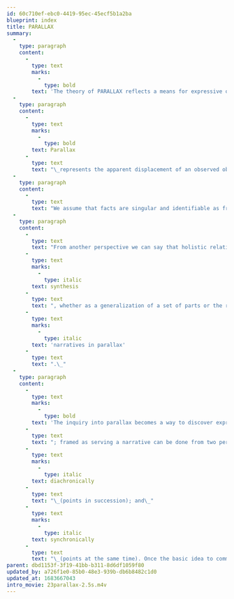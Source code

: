 ```yaml
---
id: 60c710ef-ebc0-4419-95ec-45ecf5b1a2ba
blueprint: index
title: PARALLAX
summary:
  -
    type: paragraph
    content:
      -
        type: text
        marks:
          -
            type: bold
        text: 'The theory of PARALLAX reflects a means for expressive options to communicate ideas.'
  -
    type: paragraph
    content:
      -
        type: text
        marks:
          -
            type: bold
        text: Parallax
      -
        type: text
        text: "\_represents the apparent displacement of an observed object due to a change in the position of the observer. For example, when pictures of a singular object are taken with a camera from different positions or lens changes the resulting photo images will vary but still represent the same object.\_"
  -
    type: paragraph
    content:
      -
        type: text
        text: "We assume that facts are singular and identifiable as frozen entities. Yet, whatever singularity we perceive that appearance is false because all identity implicates the principle of mediation. In other words, perception depends on a process wherein a part cannot escape its relational web of complexity. This suggests also that everything exists as a narrative, a story being a collection of parts operating in parallax to serve a larger whole.\_"
  -
    type: paragraph
    content:
      -
        type: text
        text: "From another perspective we can say that holistic relationships can collapse the many views in parallax into one and become a single idea. That collapse is the result of a\_"
      -
        type: text
        marks:
          -
            type: italic
        text: synthesis
      -
        type: text
        text: ", whether as a generalization of a set of parts or the result of an illuminated insight. The cognizance of any singularity thus means for us to break things up into even smaller parts to determine what is communicated and why these micro-macro patterns all point to an operating principle called\_"
      -
        type: text
        marks:
          -
            type: italic
        text: 'narratives in parallax'
      -
        type: text
        text: ".\_"
  -
    type: paragraph
    content:
      -
        type: text
        marks:
          -
            type: bold
        text: 'The inquiry into parallax becomes a way to discover expressive options for ideas'
      -
        type: text
        text: "; framed as serving a narrative can be done from two perspectives of time:\_"
      -
        type: text
        marks:
          -
            type: italic
        text: diachronically
      -
        type: text
        text: "\_(points in succession); and\_"
      -
        type: text
        marks:
          -
            type: italic
        text: synchronically
      -
        type: text
        text: "\_(points at the same time). Once the basic idea to communicate is determined, representations for that idea can be expressed as a short narrative diachronically in three to five steps. That is followed by an inquiry of expressive options that represent parts of the idea from different points-of-view synchronically. This diachronic/synchronic matrix then becomes a system to select parts that serve as parallax views to express that idea. The narrative for that idea can be configured an a variety of ways—sequenced in time or as a single unit."
parent: dbd1153f-3f19-41bb-b311-8d6df1059f80
updated_by: a726f1e0-85b0-48e3-939b-db6b8482c1d0
updated_at: 1683667043
intro_movie: 23parallax-2.5s.m4v
---
```


